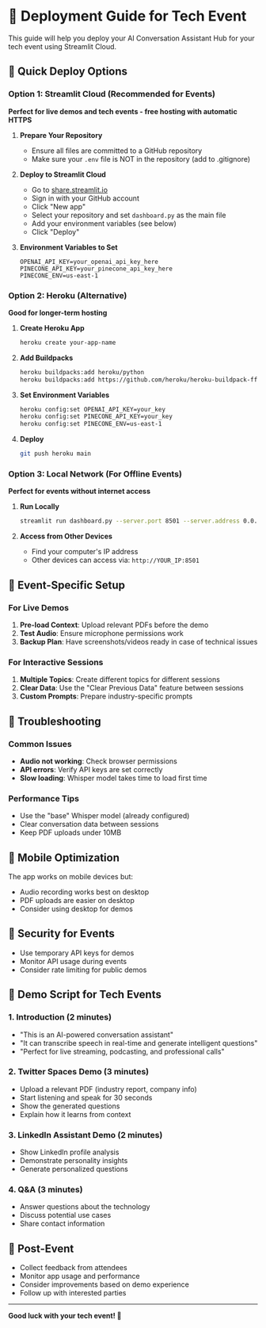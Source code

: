 # 🚀 Deployment Guide for Tech Event

This guide will help you deploy your AI Conversation Assistant Hub for your tech event using Streamlit Cloud.

## 🎯 Quick Deploy Options

### Option 1: Streamlit Cloud (Recommended for Events)
**Perfect for live demos and tech events - free hosting with automatic HTTPS**

1. **Prepare Your Repository**
   - Ensure all files are committed to a GitHub repository
   - Make sure your `.env` file is NOT in the repository (add to .gitignore)

2. **Deploy to Streamlit Cloud**
   - Go to [share.streamlit.io](https://share.streamlit.io)
   - Sign in with your GitHub account
   - Click "New app"
   - Select your repository and set `dashboard.py` as the main file
   - Add your environment variables (see below)
   - Click "Deploy"

3. **Environment Variables to Set**
   ```
   OPENAI_API_KEY=your_openai_api_key_here
   PINECONE_API_KEY=your_pinecone_api_key_here
   PINECONE_ENV=us-east-1
   ```

### Option 2: Heroku (Alternative)
**Good for longer-term hosting**

1. **Create Heroku App**
   ```bash
   heroku create your-app-name
   ```

2. **Add Buildpacks**
   ```bash
   heroku buildpacks:add heroku/python
   heroku buildpacks:add https://github.com/heroku/heroku-buildpack-ffmpeg-latest
   ```

3. **Set Environment Variables**
   ```bash
   heroku config:set OPENAI_API_KEY=your_key
   heroku config:set PINECONE_API_KEY=your_key
   heroku config:set PINECONE_ENV=us-east-1
   ```

4. **Deploy**
   ```bash
   git push heroku main
   ```

### Option 3: Local Network (For Offline Events)
**Perfect for events without internet access**

1. **Run Locally**
   ```bash
   streamlit run dashboard.py --server.port 8501 --server.address 0.0.0.0
   ```

2. **Access from Other Devices**
   - Find your computer's IP address
   - Other devices can access via: `http://YOUR_IP:8501`

## 🎪 Event-Specific Setup

### For Live Demos
1. **Pre-load Context**: Upload relevant PDFs before the demo
2. **Test Audio**: Ensure microphone permissions work
3. **Backup Plan**: Have screenshots/videos ready in case of technical issues

### For Interactive Sessions
1. **Multiple Topics**: Create different topics for different sessions
2. **Clear Data**: Use the "Clear Previous Data" feature between sessions
3. **Custom Prompts**: Prepare industry-specific prompts

## 🔧 Troubleshooting

### Common Issues
- **Audio not working**: Check browser permissions
- **API errors**: Verify API keys are set correctly
- **Slow loading**: Whisper model takes time to load first time

### Performance Tips
- Use the "base" Whisper model (already configured)
- Clear conversation data between sessions
- Keep PDF uploads under 10MB

## 📱 Mobile Optimization

The app works on mobile devices but:
- Audio recording works best on desktop
- PDF uploads are easier on desktop
- Consider using desktop for demos

## 🔐 Security for Events

- Use temporary API keys for demos
- Monitor API usage during events
- Consider rate limiting for public demos

## 🎯 Demo Script for Tech Events

### 1. Introduction (2 minutes)
- "This is an AI-powered conversation assistant"
- "It can transcribe speech in real-time and generate intelligent questions"
- "Perfect for live streaming, podcasting, and professional calls"

### 2. Twitter Spaces Demo (3 minutes)
- Upload a relevant PDF (industry report, company info)
- Start listening and speak for 30 seconds
- Show the generated questions
- Explain how it learns from context

### 3. LinkedIn Assistant Demo (2 minutes)
- Show LinkedIn profile analysis
- Demonstrate personality insights
- Generate personalized questions

### 4. Q&A (3 minutes)
- Answer questions about the technology
- Discuss potential use cases
- Share contact information

## 🚀 Post-Event

- Collect feedback from attendees
- Monitor app usage and performance
- Consider improvements based on demo experience
- Follow up with interested parties

---

**Good luck with your tech event! 🎉**
